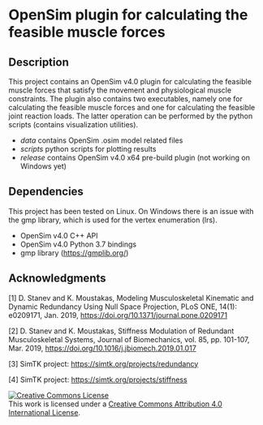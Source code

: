 # OpenSim plugin for calculating the feasible muscle forces

## Description

This project contains an OpenSim v4.0 plugin for calculating the feasible muscle
forces that satisfy the movement and physiological muscle constraints. The
plugin also contains two executables, namely one for calculating the feasible
muscle forces and one for calculating the feasible joint reaction loads. The
latter operation can be performed by the python scripts (contains visualization
utilities).

- *data* contains OpenSim .osim model related files
- *scripts* python scripts for plotting results
- *release* contains OpenSim v4.0 x64 pre-build plugin (not working on
  Windows yet)

## Dependencies

This project has been tested on Linux. On Windows there is an issue with the gmp
library, which is used for the vertex enumeration (lrs).

- OpenSim v4.0 C++ API
- OpenSim v4.0 Python 3.7 bindings
- gmp library (https://gmplib.org/)

## Acknowledgments

[1] D. Stanev and K. Moustakas, Modeling Musculoskeletal Kinematic and Dynamic
Redundancy Using Null Space Projection, PLoS ONE, 14(1): e0209171, Jan. 2019,
https://doi.org/10.1371/journal.pone.0209171

[2] D. Stanev and K. Moustakas, Stiffness Modulation of Redundant
Musculoskeletal Systems, Journal of Biomechanics, vol. 85, pp. 101-107,
Mar. 2019, https://doi.org/10.1016/j.jbiomech.2019.01.017

[3] SimTK project: https://simtk.org/projects/redundancy

[4] SimTK project: https://simtk.org/projects/stiffness

<a rel="license" href="http://creativecommons.org/licenses/by/4.0/"><img
alt="Creative Commons License" style="border-width:0"
src="https://i.creativecommons.org/l/by/4.0/88x31.png" /></a><br />This work is
licensed under a <a rel="license"
href="http://creativecommons.org/licenses/by/4.0/">Creative Commons Attribution
4.0 International License</a>.

